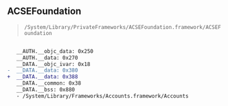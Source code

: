 ## ACSEFoundation

> `/System/Library/PrivateFrameworks/ACSEFoundation.framework/ACSEFoundation`

```diff

   __AUTH.__objc_data: 0x250
   __AUTH.__data: 0x270
   __DATA.__objc_ivar: 0x18
-  __DATA.__data: 0x380
+  __DATA.__data: 0x388
   __DATA.__common: 0x38
   __DATA.__bss: 0x880
   - /System/Library/Frameworks/Accounts.framework/Accounts

```
